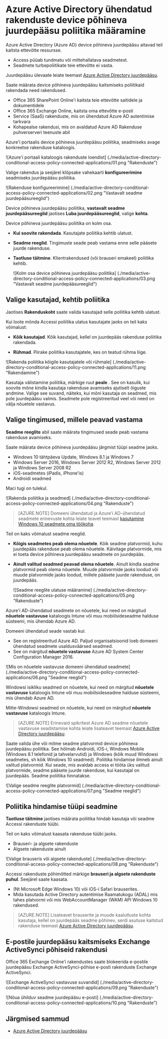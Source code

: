 <properties
    pageTitle="Azure Active Directory ühendatud rakenduste device põhineva juurdepääsu poliitika määramine | Microsoft Azure'i"
    description="Azure'i AD-ühendus rakenduste device põhineva juurdepääsu poliitikate seadmine."
    services="active-directory"
    documentationCenter=""
    authors="markusvi"
    manager="femila"
    editor=""/>

<tags
    ms.service="active-directory"
    ms.workload="identity"
    ms.tgt_pltfrm="na"
    ms.devlang="na"
    ms.topic="article"
    ms.date="09/14/2016"
    ms.author="markvi"/>


# <a name="set-device-based-conditional-access-policy-for-azure-active-directory-connected-applications"></a>Azure Active Directory ühendatud rakenduste device põhineva juurdepääsu poliitika määramine


Azure Active Directory (Azure AD) device põhineva juurdepääsu aitavad teil kaitsta ettevõtte ressursse.

- Access püüab tundmatu või mittehallatava seadmetest.
- Seadmete turbepoliitikate teie ettevõtte ei vasta.

Juurdepääsu ülevaate leiate teemast [Azure Active Directory juurdepääsu](active-directory-conditional-access.md).

Saate määrata device põhineva juurdepääsu kaitsmiseks poliitikaid rakendada need rakendused.

- Office 365 SharePoint Online'i kaitsta teie ettevõtte saitidele ja dokumentidele
- Office 365 Exchange Online, kaitsta oma ettevõtte e-posti
- Service (SaaS) rakenduste, mis on ühendatud Azure AD autentimise tarkvara
- Kohapealse rakendusi, mis on avaldatud Azure AD Rakenduse puhverserveri teenuste abil

Azure'i portaalis device põhineva juurdepääsu poliitika, seadmiseks avage konkreetse rakenduse kataloogis.


  ![Azure'i portaali kataloogis rakenduste loendist] (./media/active-directory-conditional-access-policy-connected-applications/01.png "Rakenduste")


Valige rakendus ja seejärel klõpsake vahekaarti **konfigureerimine** seadmiseks juurdepääsu poliitika.  


  ![Rakenduse konfigureerimine] (./media/active-directory-conditional-access-policy-connected-applications/02.png "Vastavalt seadme juurdepääsureeglid")




Device põhineva juurdepääsu poliitika, **vastavalt seadme juurdepääsureeglid** jaotises **Luba juurdepääsureeglid**, valige **kohta**.

Device põhineva juurdepääsu poliitika on kolm osa.

- **Kui soovite rakendada**. Kasutajate poliitika kehtib ulatust.

- **Seadme reeglid**. Tingimuste seade peab vastama enne selle pääsete juurde rakenduse.

- **Taotluse täitmine**. Klientrakendused (või brauseri emakeel) poliitika kehtib.

  ![Kolm osa device põhineva juurdepääsu poliitika] (./media/active-directory-conditional-access-policy-connected-applications/03.png "Vastavalt seadme juurdepääsureeglid")


## <a name="select-the-users-the-policy-applies-to"></a>Valige kasutajad, kehtib poliitika

Jaotises **Rakenduskoht** saate valida kasutajad selle poliitika kehtib ulatust.

Kui loote mõnda Accessi poliitika ulatus kasutajate jaoks on teil kaks võimalust:

- **Kõik kasutajad**. Kõik kasutajad, kellel on juurdepääs rakenduse poliitika rakendada.

- **Rühmad**. Piirake poliitika kasutajatele, kes on teatud rühma liige.

![Rakenda poliitika kõigile kasutajatele või rühmale] (./media/active-directory-conditional-access-policy-connected-applications/11.png "Rakendamine")


 Kasutaja välistamine poliitika, märkige ruut **peale** . See on kasulik, kui soovite mõne kindla kasutaja rakenduse avamiseks ajutiselt õiguste andmine. Valige see suvand, näiteks, kui mõni kasutaja on seadmed, mis pole juurdepääsu valmis. Seadmete pole registreeritud veel või need on välja nõuetele vastavus.


## <a name="select-the-conditions-that-devices-must-meet"></a>Valige tingimused, millele peavad vastama

**Seadme reeglite** abil saate määrata tingimused seade peab vastama rakenduse avamiseks.

Saate määrata device põhineva juurdepääsu järgmist tüüpi seadme jaoks.

- Windows 10 tähtpäeva Update, Windows 8.1 ja Windows 7
- Windows Server 2016, Windows Server 2012 R2, Windows Server 2012 ja Windows Server 2008 R2
- iOS-seadmetes (iPadis, iPhone'is)
- Androidi seadmed

Maci tugi on tulekul.

  ![Rakenda poliitika ja seadmed] (./media/active-directory-conditional-access-policy-connected-applications/04.png "Rakenduste")

 >[AZURE.NOTE] Domeeni ühendatud ja Azure'i AD-ühendatud seadmete erinevuste kohta leiate teavet teemast [kasutamine Windows 10 seadmete oma töökoha](active-directory-azureadjoin-windows10-devices.md).

Teil on kaks võimalust seadme reeglid.

- **Kõigis seadmetes peab olema nõuetele**. Kõik seadme platvormid, kuhu juurdepääs rakenduse peab olema nõuetele. Käivitage platvormide, mis ei toeta device põhineva juurdepääsu seadmete on juurdepääs.

- **Ainult valitud seadmed peavad olema nõuetele**. Ainult kindla seadme platvormid peab olema nõuetele. Muude platvormide jaoks loodud või muude platvormide jaoks loodud, millele pääsete juurde rakenduse, on juurdepääs.

  ![Seadme reeglite ulatuse määramine] (./media/active-directory-conditional-access-policy-connected-applications/05.png "Rakenduste")

Azure'i AD-ühendatud seadmete on nõuetele, kui need on märgitud **nõuetele vastavuse** kataloogis Intune või muu mobiilsideseadme halduse süsteemi, mis ühendab Azure AD.

Domeeni ühendatud seade vastab kui:

- See on registreeritud Azure AD. Paljud organisatsioonid loeb domeeni ühendatud seadmete usaldusväärsed seadmed.
- See on märgitud **nõuetele vastavuse** Azure AD System Center Configuration Manager 2016.

 ![Mis on nõuetele vastavuse domeeni ühendatud seadmete] (./media/active-directory-conditional-access-policy-connected-applications/06.png "Seadme reeglid")

Windowsi isikliku seadmed on nõuetele, kui need on märgitud **nõuetele vastavuse** kataloogis Intune või muu mobiilsideseadme halduse süsteemi, mis ühendab Azure AD.

Mitte-Windowsi seadmed on nõuetele, kui need on märgitud **nõuetele vastavuse** kataloogis Intune.

 >[AZURE.NOTE] Erinevaid spikritest Azure AD seadme nõuetele vastavuse seadistamise kohta leiate lisateavet teemast [Azure Active Directory juurdepääsu](active-directory-conditional-access.md).


Saate valida ühe või mitme seadme platvormid device põhineva juurdepääsu poliitika. See hõlmab Androidi, iOS-i, Windows Mobile (Windows 8.1 telefonid ja tahvelarvutid) ja Windows (kõik muud Windowsi seadmetes, sh kõik Windows 10 seadmed).
Poliitika hindamise ilmneb ainult valitud platvormid. Kui seade, mis avaldab access ei tööta üks valitud platvormide, seadme pääsete juurde rakenduse, kui kasutajal on juurdepääs. Seadme poliitika hinnatakse.

![Valige seadme reeglite platvormid] (./media/active-directory-conditional-access-policy-connected-applications/07.png "Seadme reeglid")


## <a name="set-policy-evaluation-for-a-type-of-application"></a>Poliitika hindamise tüüpi seadmine

**Taotluse täitmine** jaotises määrata poliitika hindab kasutaja või seadme Accessi rakenduste tüübi.

Teil on kaks võimalust kaasata rakenduse tüübi jaoks.

- Brauseri- ja algsete rakenduste
- Algsete rakenduste ainult

![Valige brauseris või algsete rakenduste] (./media/active-directory-conditional-access-policy-connected-applications/08.png "Rakenduste")

Accessi rakenduste põhimõtted märkige **brauseri ja algsete rakenduste puhul**. Seejärel saate kaasata.

- (Nt Microsoft Edge Windows 10) või iOS-i Safari brauserites.
- Mida kasutada Active Directory autentimise Raamatukogu (ADAL) mis tahes platvormi või mis WebAccountManager (WAM) API Windows 10 rakendused.

>[AZURE.NOTE] Lisateavet brauserite ja muude kaalutluste kohta kasutaja, kellel on juurdepääs seadme põhinev, serdi asutuse kaitstud rakenduse teemast [Azure Active Directory juurdepääsu](active-directory-conditional-access.md).

## <a name="help-protect-email-access-from-exchange-activesync-based-applications"></a>E-postile juurdepääsu kaitsmiseks Exchange ActiveSynci põhiseid rakendusi

Office 365 Exchange Online'i rakendustes saate blokeerida e-postile juurdepääsu Exchange ActiveSynci-põhise e-posti rakenduste Exchange ActiveSynci.

![Exchange ActiveSynci vastavuse suvandid] (./media/active-directory-conditional-access-policy-connected-applications/09.png "Rakenduste")

![Nõua ühilduv seadme juurdepääsu e-posti] (./media/active-directory-conditional-access-policy-connected-applications/10.png "Rakenduste")


## <a name="next-steps"></a>Järgmised sammud

- [Azure Active Directory juurdepääsu](active-directory-conditional-access.md)
